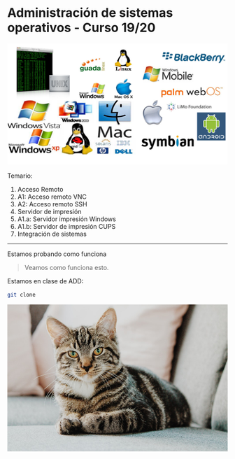 # Administración de sistemas operativos - Curso 19/20

![](img/sistemas_operativos.png)

Temario:
1. Acceso Remoto
  1. A1: Acceso remoto VNC
  2. A2: Acceso remoto SSH
2. Servidor de impresión
  1. A1.a: Servidor impresión Windows
  2. A1.b: Servidor de impresión CUPS
3. Integración de sistemas

---
Estamos probando como funciona

> Veamos como funciona esto.

Estamos en clase de ADD:

~~~ bash
git clone
~~~

![gato](img/gato.jpeg)
